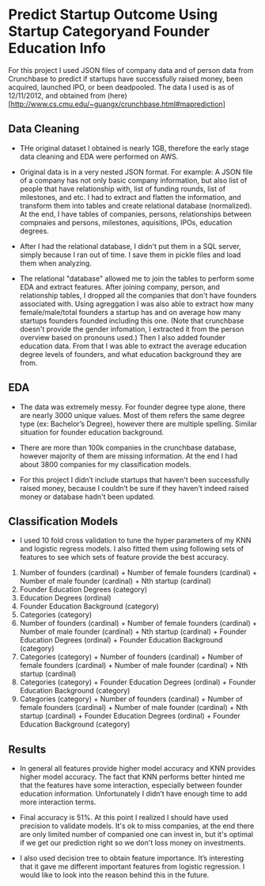 # Predict Startup Outcome Using Startup Categoryand Founder Education Info
For this project I used JSON files of company data and of person data from Crunchbase to predict if startups have successfully raised money, been acquired, launched IPO, or been deadpooled. The data I used is as of 12/11/2012, and obtained from (here)[http://www.cs.cmu.edu/~guangx/crunchbase.html#maprediction]
 
## Data Cleaning
* THe original dataset I obtained is nearly 1GB, therefore the early stage data cleaning and EDA were performed on AWS.

* Original data is in a very nested JSON format. For example: A JSON file of a company has not only basic company information, but also list of people that have relationship with, list of funding rounds, list of milestones, and etc. I had to extract and flatten the information, and transform them into tables and create relational database (normalized). At the end, I have tables of companies, persons, relationships between compnaies and persons, milestones, aquisitions, IPOs, education degrees.

* After I had the relational database, I didn't put them in a SQL server, simply because I ran out of time. I save them in pickle files and load them when analyzing.

* The relational "database" allowed me to join the tables to perform some EDA and extract features. After joining company, person, and relationship tables, I dropped all the companies that don't have founders associated with. Using agreggation I was also able to extract how many female/male/total founders a startup has and on average how many startups founders founded including this one. (Note that crunchbase doesn't provide the gender infomation, I extracted it from the person overview based on pronouns used.) Then I also added founder education data. From that I was able to extract the average education degree levels of founders, and what education background they are from. 


## EDA
* The data was extremely messy. For founder degree type alone, there are nearly 3000 unique values. Most of them refers the same degree type (ex: Bachelor’s Degree), however there are multiple spelling. Similar situation for founder education background. 

* There are more than 100k companies in the crunchbase database, however majority of them are missing information. At the end I had about 3800 companies for my classification models. 

* For this project I didn’t include startups that haven't been successfully raised money, because I couldn’t be sure if they haven’t indeed raised money or database hadn't been updated.


## Classification Models
* I used 10 fold cross validation to tune the hyper parameters of my KNN and logistic regress models. I also fitted them using following sets of features to see which sets of feature provide the best accuracy.

 1. Number of founders (cardinal) + Number of female founders (cardinal) + Number of male founder (cardinal) + Nth startup (cardinal)
 2. Founder Education Degrees (category)
 3. Education Degrees (ordinal)
 4. Founder Education Background (category)
 5. Categories (category)
 6. Number of founders (cardinal) + Number of female founders (cardinal) + Number of male founder (cardinal) + Nth startup (cardinal) + Founder Education Degrees (ordinal) + Founder Education Background (category)
 7. Categories (category) + Number of founders (cardinal) + Number of female founders (cardinal) + Number of male founder (cardinal) + Nth startup (cardinal)
 8. Categories (category) + Founder Education Degrees (ordinal) + Founder Education Background (category)
 9. Categories (category) + Number of founders (cardinal) + Number of female founders (cardinal) + Number of male founder (cardinal) + Nth startup (cardinal) + Founder Education Degrees (ordinal) + Founder Education Background (category)

## Results
* In general all features provide higher model accuracy and KNN provides higher model accuracy. The fact that KNN performs better hinted me that the features have some interaction, especially between founder education information. Unfortunately I didn’t have enough time to add more interaction terms.

* Final accuracy is 51%. At this point I realized I should have used precision to validate models. It's ok to miss companies, at the end there are only limited number of companied one can invest in, but it's optimal if we get our prediction right so we don't loss money on investments. 

* I also used decision tree to obtain feature importance. It’s interesting that it gave me different important features from logistic regression. I would like to look into the reason behind this in the future.
